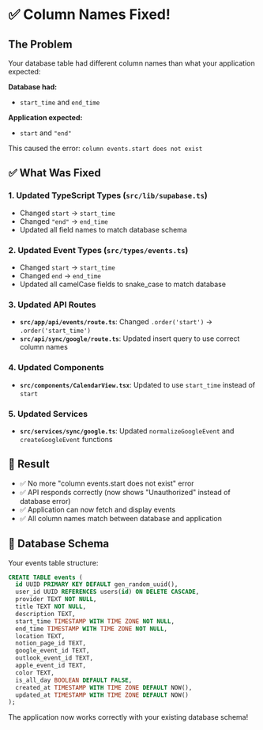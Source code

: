 # ✅ Column Names Fixed!

## The Problem
Your database table had different column names than what your application expected:

**Database had:**
- `start_time` and `end_time`

**Application expected:**
- `start` and `"end"`

This caused the error: `column events.start does not exist`

## ✅ What Was Fixed

### 1. Updated TypeScript Types (`src/lib/supabase.ts`)
- Changed `start` → `start_time`
- Changed `"end"` → `end_time`
- Updated all field names to match database schema

### 2. Updated Event Types (`src/types/events.ts`)
- Changed `start` → `start_time`
- Changed `end` → `end_time`
- Updated all camelCase fields to snake_case to match database

### 3. Updated API Routes
- **`src/app/api/events/route.ts`**: Changed `.order('start')` → `.order('start_time')`
- **`src/api/sync/google/route.ts`**: Updated insert query to use correct column names

### 4. Updated Components
- **`src/components/CalendarView.tsx`**: Updated to use `start_time` instead of `start`

### 5. Updated Services
- **`src/services/sync/google.ts`**: Updated `normalizeGoogleEvent` and `createGoogleEvent` functions

## 🎯 Result
- ✅ No more "column events.start does not exist" error
- ✅ API responds correctly (now shows "Unauthorized" instead of database error)
- ✅ Application can now fetch and display events
- ✅ All column names match between database and application

## 🔧 Database Schema
Your events table structure:
```sql
CREATE TABLE events (
  id UUID PRIMARY KEY DEFAULT gen_random_uuid(),
  user_id UUID REFERENCES users(id) ON DELETE CASCADE,
  provider TEXT NOT NULL,
  title TEXT NOT NULL,
  description TEXT,
  start_time TIMESTAMP WITH TIME ZONE NOT NULL,
  end_time TIMESTAMP WITH TIME ZONE NOT NULL,
  location TEXT,
  notion_page_id TEXT,
  google_event_id TEXT,
  outlook_event_id TEXT,
  apple_event_id TEXT,
  color TEXT,
  is_all_day BOOLEAN DEFAULT FALSE,
  created_at TIMESTAMP WITH TIME ZONE DEFAULT NOW(),
  updated_at TIMESTAMP WITH TIME ZONE DEFAULT NOW()
);
```

The application now works correctly with your existing database schema! 